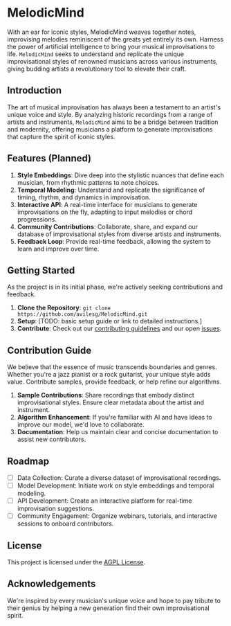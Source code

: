 # MelodicMind

With an ear for iconic styles, MelodicMind weaves together notes, improvising melodies reminiscent of the greats yet entirely its own. Harness the power of artificial intelligence to bring your musical improvisations to life. `MelodicMind` seeks to understand and replicate the unique improvisational styles of renowned musicians across various instruments, giving budding artists a revolutionary tool to elevate their craft.

## Introduction

The art of musical improvisation has always been a testament to an artist's unique voice and style. By analyzing historic recordings from a range of artists and instruments, `MelodicMind` aims to be a bridge between tradition and modernity, offering musicians a platform to generate improvisations that capture the spirit of iconic styles.

## Features (Planned)

1. **Style Embeddings**: Dive deep into the stylistic nuances that define each musician, from rhythmic patterns to note choices.
2. **Temporal Modeling**: Understand and replicate the significance of timing, rhythm, and dynamics in improvisation.
3. **Interactive API**: A real-time interface for musicians to generate improvisations on the fly, adapting to input melodies or chord progressions.
4. **Community Contributions**: Collaborate, share, and expand our database of improvisational styles from diverse artists and instruments.
5. **Feedback Loop**: Provide real-time feedback, allowing the system to learn and improve over time.

## Getting Started

As the project is in its initial phase, we're actively seeking contributions and feedback. 

1. **Clone the Repository**: `git clone https://github.com/avilesg/MelodicMind.git`
2. **Setup**: [TODO: basic setup guide or link to detailed instructions.]
3. **Contribute**: Check out our [contributing guidelines](./CONTRIBUTING.md) and our open [issues](https://github.com/avilesg/MelodicMind/issues).

## Contribution Guide

We believe that the essence of music transcends boundaries and genres. Whether you're a jazz pianist or a rock guitarist, your unique style adds value. Contribute samples, provide feedback, or help refine our algorithms.

1. **Sample Contributions**: Share recordings that embody distinct improvisational styles. Ensure clear metadata about the artist and instrument.
2. **Algorithm Enhancement**: If you're familiar with AI and have ideas to improve our model, we'd love to collaborate.
3. **Documentation**: Help us maintain clear and concise documentation to assist new contributors.

## Roadmap

- [ ] Data Collection: Curate a diverse dataset of improvisational recordings.
- [ ] Model Development: Initiate work on style embeddings and temporal modeling.
- [ ] API Development: Create an interactive platform for real-time improvisation suggestions.
- [ ] Community Engagement: Organize webinars, tutorials, and interactive sessions to onboard contributors.

## License

This project is licensed under the [AGPL License](https://www.gnu.org/licenses/agpl-3.0.html).

## Acknowledgements

We're inspired by every musician's unique voice and hope to pay tribute to their genius by helping a new generation find their own improvisational spirit.
